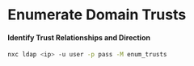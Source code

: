 # Enumerate Domain Trusts

#### Identify Trust Relationships and Direction

```bash
nxc ldap <ip> -u user -p pass -M enum_trusts
```
